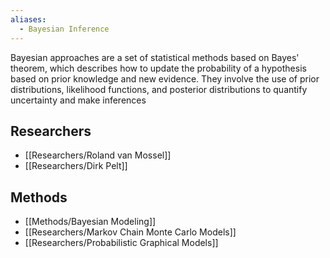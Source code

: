 ```yaml
---
aliases:
  - Bayesian Inference
---
```


Bayesian approaches are a set of statistical methods based on Bayes' theorem, which describes how to update the probability of a hypothesis based on prior knowledge and new evidence. They involve the use of prior distributions, likelihood functions, and posterior distributions to quantify uncertainty and make inferences

## Researchers

  - [[Researchers/Roland van Mossel]]
  - [[Researchers/Dirk Pelt]]
 
## Methods

  - [[Methods/Bayesian Modeling]]
  - [[Researchers/Markov Chain Monte Carlo Models]]
  - [[Researchers/Probabilistic Graphical Models]]

